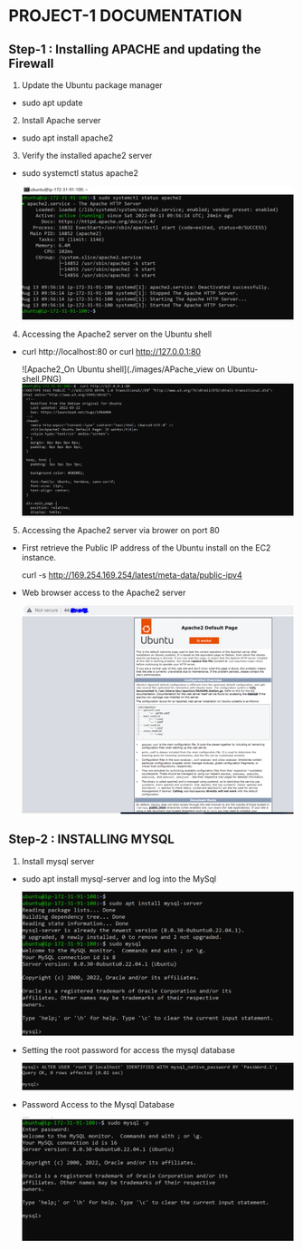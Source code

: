 # PROJECT-1 DOCUMENTATION

##  Step-1 : Installing APACHE and updating the Firewall

1. Update the Ubuntu package manager
- sudo apt update

2. Install Apache server
- sudo apt install apache2

3. Verify the installed apache2 server
- sudo systemctl status apache2

  ![APACHE2_Status](./images/APache2-status.PNG)

4. Accessing the Apache2 server on the Ubuntu shell 
-  curl http://localhost:80 or  curl http://127.0.0.1:80


   ![Apache2_On Ubuntu shell](./images/APache_view on Ubuntu-shell.PNG)
   ![APACHE2_On Ubuntu shell](./images/Apache-view1.PNG)

5. Accessing the Apache2 server via brower on port 80

- First retrieve the Public IP address of the Ubuntu install on the EC2 instance.

  curl -s http://169.254.169.254/latest/meta-data/public-ipv4

 - Web browser access to the Apache2 server

   ![APACHE2_On Web Browser](./images/Apache-view2.PNG)


## Step-2 : INSTALLING MYSQL

1. Install mysql server
 - sudo apt install mysql-server and log into the MySql

   ![Mysql-instalation](./images/mysql-instalation.PNG)
 - Setting the root password for access the mysql database

   ![Mysql-password](./images/mysql-root-password.PNG)

- Password Access to the Mysql Database

  ![Password-Access](./images/password-Access.PNG)

